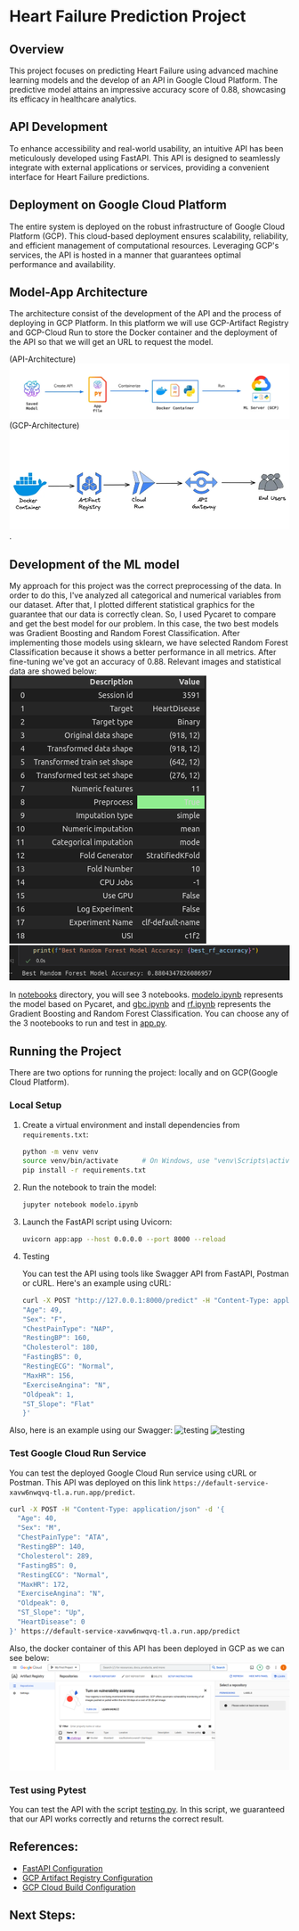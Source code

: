 # Heart Failure Prediction Project

## Overview

This project focuses on predicting Heart Failure using advanced machine learning models and the develop of an API in Google Cloud Platform. The predictive model attains an impressive accuracy score of 0.88, showcasing its efficacy in healthcare analytics.

## API Development

To enhance accessibility and real-world usability, an intuitive API has been meticulously developed using FastAPI. This API is designed to seamlessly integrate with external applications or services, providing a convenient interface for Heart Failure predictions.

## Deployment on Google Cloud Platform

The entire system is deployed on the robust infrastructure of Google Cloud Platform (GCP). This cloud-based deployment ensures scalability, reliability, and efficient management of computational resources. Leveraging GCP's services, the API is hosted in a manner that guarantees optimal performance and availability.

## Model-App Architecture
The architecture consist of the development of the API and the process of deploying in GCP Platform. In this platform we will use GCP-Artifact Registry and GCP-Cloud Run to store the Docker container and the deployment of the API so that we will get an URL to request the model.

(API-Architecture)
![arch1](images/arch1.PNG)
(GCP-Architecture)
![arch2](images/arch2.PNG).



## Development of the ML model

My approach for this project was the correct preprocessing of the data. In order to do this, I've analyzed all categorical and numerical variables from our dataset. After that, I plotted different statistical graphics for the guarantee that our data is correctly clean. So, I used Pycaret to compare and get the best model for our problem. In this case, the two best models was Gradient Boosting and Random Forest Classification. After implementing those models using sklearn, we have selected Random Forest Classification because it shows a better performance in all metrics. After fine-tuning we've got an accuracy of 0.88.
Relevant images and statistical data are showed below:
![testing](images/info1.png)
![accuracy](images/rf1.png)

In [notebooks](notebooks) directory, you will see 3 notebooks. [modelo.ipynb](notebooks/modelo.ipynb) represents the model based on Pycaret, and [gbc.ipynb](notebooks/gbc.ipynb) and [rf.ipynb](notebooks/rf.ipynb) represents the Gradient Boosting and Random Forest Classification. You can choose any of the 3 nootebooks to run and test in [app.py](app.py).
## Running the Project

There are two options for running the project: locally and on GCP(Google Cloud Platform).

### Local Setup

1. Create a virtual environment and install dependencies from `requirements.txt`:

   ```bash
   python -m venv venv
   source venv/bin/activate      # On Windows, use "venv\Scripts\activate"
   pip install -r requirements.txt

2. Run the notebook to train the model:
   ```bash
   jupyter notebook modelo.ipynb

3. Launch the FastAPI script using Uvicorn:
   ```bash
   uvicorn app:app --host 0.0.0.0 --port 8000 --reload
4. Testing

   You can test the API using tools like Swagger API from FastAPI, Postman or cURL. Here's an example using cURL:

   ```bash
   curl -X POST "http://127.0.0.1:8000/predict" -H "Content-Type: application/json" -d '{
   "Age": 49,
   "Sex": "F",
   "ChestPainType": "NAP",
   "RestingBP": 160,
   "Cholesterol": 180,
   "FastingBS": 0,
   "RestingECG": "Normal",
   "MaxHR": 156,
   "ExerciseAngina": "N",
   "Oldpeak": 1,
   "ST_Slope": "Flat"
   }'
Also, here is an example using our Swagger:
![testing](images/testing.png)
![testing](images/testing1.png)

### Test Google Cloud Run Service

You can test the deployed Google Cloud Run service using cURL or Postman. This API was deployed on this link `https://default-service-xavw6nwqvq-tl.a.run.app/predict`.

```bash
curl -X POST -H "Content-Type: application/json" -d '{
  "Age": 40,
  "Sex": "M",
  "ChestPainType": "ATA",
  "RestingBP": 140,
  "Cholesterol": 289,
  "FastingBS": 0,
  "RestingECG": "Normal",
  "MaxHR": 172,
  "ExerciseAngina": "N",
  "Oldpeak": 0,
  "ST_Slope": "Up",
  "HeartDisease": 0
}' https://default-service-xavw6nwqvq-tl.a.run.app/predict
 ```
Also, the docker container of this API has been deployed in GCP as we can see below:
![proof](images/proof.png)
### Test using Pytest

You can test the API with the script [testing.py](testing.py). In this script, we guaranteed that our API works correctly and returns the correct result.

## References:

- [FastAPI Configuration](https://fastapi.tiangolo.com/deployment/manually/)
- [GCP Artifact Registry Configuration](https://medium.com/@jeremypanjaitan/how-to-use-gcp-artifact-registry-24e6e39858ab)
- [GCP Cloud Build Configuration](https://medium.com/@williamwarley/guide-for-gcp-cloud-build-c2ea264a7f97)

## Next Steps:

